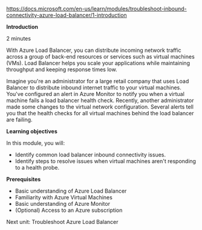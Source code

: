 https://docs.microsoft.com/en-us/learn/modules/troubleshoot-inbound-connectivity-azure-load-balancer/1-introduction

**Introduction**

2 minutes

With Azure Load Balancer, you can distribute incoming network traffic across a group of back-end resources or services such as virtual machines (VMs). Load Balancer helps you scale your applications while maintaining throughput and keeping response times low.

Imagine you're an administrator for a large retail company that uses Load Balancer to distribute inbound internet traffic to your virtual machines. You've configured an alert in Azure Monitor to notify you when a virtual machine fails a load balancer health check. Recently, another administrator made some changes to the virtual network configuration. Several alerts tell you that the health checks for all virtual machines behind the load balancer are failing.


**Learning objectives**

In this module, you will:
* Identify common load balancer inbound connectivity issues.
* Identify steps to resolve issues when virtual machines aren't responding to a health probe.


**Prerequisites**
* Basic understanding of Azure Load Balancer
* Familiarity with Azure Virtual Machines
* Basic understanding of Azure Monitor
* (Optional) Access to an Azure subscription


Next unit: Troubleshoot Azure Load Balancer
